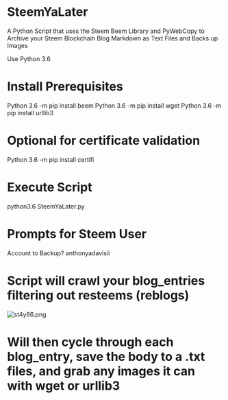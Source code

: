 # SteemYaLater
A Python Script that uses the Steem Beem Library and PyWebCopy to Archive your Steem Blockchain  Blog Markdown as Text Files and Backs up Images

Use Python 3.6

# Install Prerequisites
Python 3.6 -m pip install beem
Python 3.6 -m pip install wget
Python 3.6 -m pip install urllib3

# Optional for certificate validation

Python 3.6 -m pip install certifi

# Execute Script

python3.6 SteemYaLater.py

# Prompts for Steem User

Account to Backup? anthonyadavisii

# Script will crawl your blog_entries filtering out resteems (reblogs)

![st4y66.png](https://img.esteem.app/st4y66.png)

# Will then cycle through each blog_entry, save the body to a .txt files, and grab any images it can with wget or urllib3
